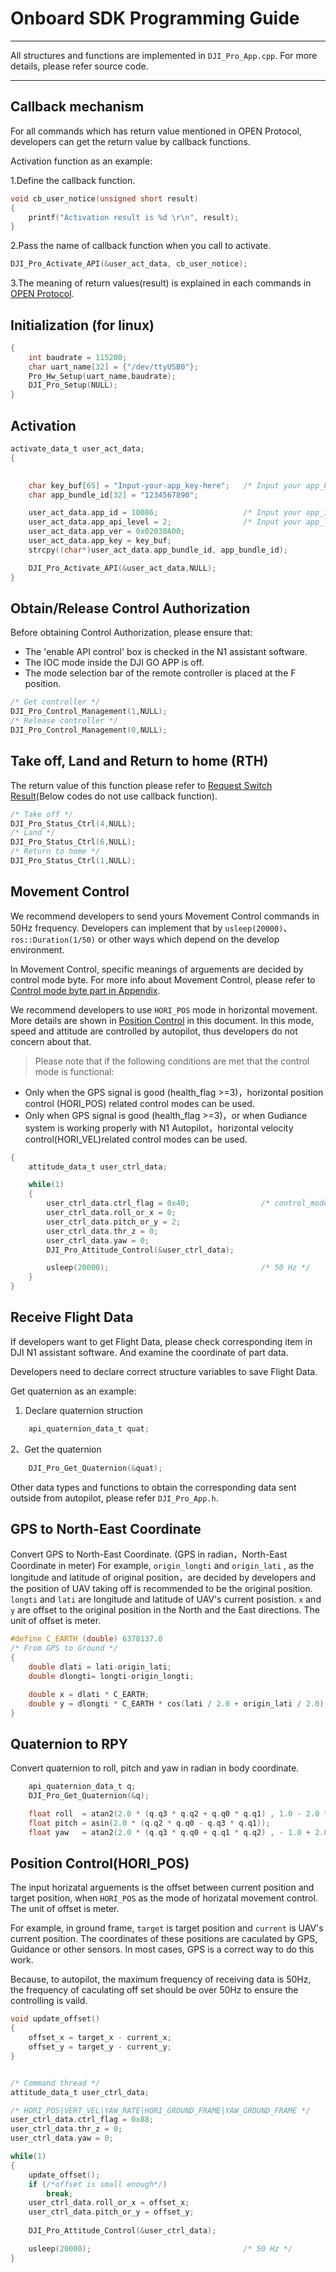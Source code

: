 # Onboard SDK Programming Guide
---
All structures and functions are implemented in `DJI_Pro_App.cpp`. For more details, please refer source code.

---
## Callback mechanism

For all commands which has return value mentioned in OPEN Protocol, developers can get the return value by callback functions.

Activation function as an example:   

1.Define the callback function.  

~~~c
void cb_user_notice(unsigned short result)  
{  
    printf("Activation result is %d \r\n", result);  
}  
~~~  

2.Pass the name of callback function when you call to activate.

~~~c
DJI_Pro_Activate_API(&user_act_data, cb_user_notice);
~~~

3.The meaning of return values(result) is explained in each commands in [OPEN Protocol](OPENProtocol.md#cmd-val--ack-val).


## Initialization  (for linux)
~~~c
{
    int baudrate = 115200;
    char uart_name[32] = {"/dev/ttyUSB0"};
    Pro_Hw_Setup(uart_name,baudrate);
    DJI_Pro_Setup(NULL);
}
~~~

## Activation  

~~~c
activate_data_t user_act_data; 
{
    

    char key_buf[65] = "Input-your-app_key-here";   /* Input your app_key */
    char app_bundle_id[32] = "1234567890";

    user_act_data.app_id = 10086;                   /* Input your app_id */
    user_act_data.app_api_level = 2;                /* Input your app_level */
    user_act_data.app_ver = 0x02030A00; 
    user_act_data.app_key = key_buf;  
    strcpy((char*)user_act_data.app_bundle_id, app_bundle_id);

    DJI_Pro_Activate_API(&user_act_data,NULL);
}
~~~

## Obtain/Release Control Authorization

Before obtaining Control Authorization, please ensure that: 

* The 'enable API control' box is checked in the N1 assistant software.
* The IOC mode inside the DJI GO APP is off.
* The mode selection bar of the remote controller is placed at the F position.

~~~c
/* Get controller */
DJI_Pro_Control_Management(1,NULL);
/* Release controller */
DJI_Pro_Control_Management(0,NULL);
~~~
## Take off, Land and Return to home (RTH)
The return value of this function please refer to [Request Switch Result](OPENProtocol.md#cmd-id-0x02-request-switch-result)(Below codes do not use callback function).  
~~~c
/* Take off */
DJI_Pro_Status_Ctrl(4,NULL);
/* Land */
DJI_Pro_Status_Ctrl(6,NULL);
/* Return to home */
DJI_Pro_Status_Ctrl(1,NULL);
~~~
## Movement Control

We recommend developers to send yours Movement Control commands in 50Hz frequency. Developers can implement that by `usleep(20000)`、`ros::Duration(1/50)` or other ways which depend on the develop environment.

In Movement Control, specific meanings of arguements are decided by control mode byte. For more info about Movement Control, please refer to [Control mode byte part in Appendix](Appendix.md#control-mode-byte).

We recommend developers to use `HORI_POS` mode in horizontal movement. More details are shown in [Position Control](ProgrammingGuide.md#position-controlhori_pos) in this document. In this mode, speed and attitude are controlled by autopilot, thus developers do not concern about that.
    
> Please note that if the following conditions are met that the control mode is functional:
> 
* Only when the GPS signal is good (health\_flag >=3)，horizontal position control (HORI_POS) related control modes can be used.
* Only when GPS signal is good (health\_flag >=3)，or when Gudiance system is working properly with N1 Autopilot，horizontal velocity control(HORI_VEL)related control modes can be used.

~~~c
{
    attitude_data_t user_ctrl_data;

    while(1)
    {
        user_ctrl_data.ctrl_flag = 0x40;                /* control_mode_byte */
        user_ctrl_data.roll_or_x = 0;
        user_ctrl_data.pitch_or_y = 2;
        user_ctrl_data.thr_z = 0;
        user_ctrl_data.yaw = 0;
        DJI_Pro_Attitude_Control(&user_ctrl_data);  

        usleep(20000);                                  /* 50 Hz */ 
    }
}
~~~
## Receive Flight Data
If developers want to get Flight Data, please check corresponding item in DJI N1 assistant software. And examine the coordinate of part data.

Developers need to declare correct structure variables to save Flight Data.

Get quaternion as an example:  
1. Declare quaternion struction
~~~c
    api_quaternion_data_t quat;
~~~

2、Get the quaternion
~~~c
    DJI_Pro_Get_Quaternion(&quat);
~~~

Other data types and functions to obtain the corresponding data sent outside from autopilot, please refer `DJI_Pro_App.h`.

## GPS to North-East Coordinate
Convert GPS to North-East Coordinate. (GPS in radian，North-East Coordinate in meter)
For example, `origin_longti` and `origin_lati` , as the longitude and latitude of original position，are decided by developers and the position of UAV taking off is recommended to be the original position. `longti` and `lati` are longitude and latitude of UAV's current posistion. `x` and `y` are offset to the original position in the North and the East directions. The unit of offset is meter.

~~~c
#define C_EARTH (double) 6378137.0
/* From GPS to Ground */
{
    double dlati = lati-origin_lati;
    double dlongti= longti-origin_longti;

    double x = dlati * C_EARTH;
    double y = dlongti * C_EARTH * cos(lati / 2.0 + origin_lati / 2.0);
}
~~~

## Quaternion to RPY
Convert quaternion to roll, pitch and yaw in radian in body coordinate.
~~~c
    api_quaternion_data_t q;
    DJI_Pro_Get_Quaternion(&q);

    float roll  = atan2(2.0 * (q.q3 * q.q2 + q.q0 * q.q1) , 1.0 - 2.0 * (q.q1 * q.q1 + q.q2 * q.q2));
    float pitch = asin(2.0 * (q.q2 * q.q0 - q.q3 * q.q1));
    float yaw   = atan2(2.0 * (q.q3 * q.q0 + q.q1 * q.q2) , - 1.0 + 2.0 * (q.q0 * q.q0 + q.q1 * q.q1));
~~~

## Position Control(HORI_POS)
The input horizatal arguements is the offset between current position and target position, when `HORI_POS` as the mode of horizatal movement control. The unit of offset is meter.

For example, in ground frame, `target` is target position and `current` is UAV's current position. The coordinates of these positions are caculated by GPS, Guidance or other sensors. In most cases, GPS is a correct way to do this work.

Because, to autopilot, the maximum frequency of receiving data is 50Hz, the frequency of caculating off set should be over 50Hz to ensure the controlling is vaild.  

~~~c
void update_offset()
{
    offset_x = target_x - current_x;
    offset_y = target_y - current_y;
}


/* Command thread */
attitude_data_t user_ctrl_data;

/* HORI_POS|VERT_VEL|YAW_RATE|HORI_GROUND_FRAME|YAW_GROUND_FRAME */
user_ctrl_data.ctrl_flag = 0x88;
user_ctrl_data.thr_z = 0;
user_ctrl_data.yaw = 0;

while(1)                                            
{
    update_offset();
    if (/*offset is small enough*/)
        break;
    user_ctrl_data.roll_or_x = offset_x;
    user_ctrl_data.pitch_or_y = offset_y;
    
    DJI_Pro_Attitude_Control(&user_ctrl_data);

    usleep(20000);                                  /* 50 Hz */
}
~~~

<!-- ## 数据透传
TODO -->



